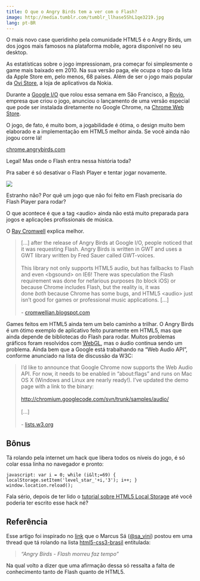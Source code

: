 ```yaml
---
title: O que o Angry Birds tem a ver com o Flash?
image: http://media.tumblr.com/tumblr_llhase5ShL1qe3219.jpg
lang: pt-BR
---
```


O mais novo case queridinho pela comunidade HTML5 é o Angry Birds, um dos jogos mais famosos na plataforma mobile, agora disponível no seu desktop.

As estatísticas sobre o jogo impressionam, pra começar foi simplesmente o game mais baixado em 2010. Na sua versão paga, ele ocupa o topo da lista da Apple Store em, pelo menos, 68 países. Além de ser o jogo mais popular da [Ovi Store](http://store.ovi.com/), a loja de aplicativos da Nokia. 

Durante a [Google I/O](http://www.google.com/events/io/2011/) que rolou essa semana em São Francisco, a [Rovio](http://www.rovio.com/), empresa que criou o jogo, anunciou o lançamento de uma versão especial que pode ser instalada diretamente no Google Chrome, na [Chrome Web Store](https://chrome.google.com/webstore).

<!-- more -->

O jogo, de fato, é muito bom, a jogabilidade é ótima, o design muito bem elaborado e a implementação em HTML5 melhor ainda. Se você ainda não jogou corre lá!

[chrome.angrybirds.com](http://chrome.angrybirds.com/)

Legal! Mas onde o Flash entra nessa história toda?

Pra saber é só desativar o Flash Player e tentar jogar novamente.

![](http://media.tumblr.com/tumblr_llhat53nRc1qe3219.jpg)

Estranho não? Por quê um jogo que não foi feito em Flash precisaria do Flash Player para rodar?

O que acontece é que a tag &lt;audio&gt; ainda não está muito preparada para jogos e aplicações profissionais de música.

O [Ray Cromwell](http://cromwellian.blogspot.com) explica melhor.

<blockquote>[&#8230;] after the release of Angry Birds at Google I/O, people noticed that it was requesting Flash. Angry Birds is written in GWT and uses a GWT library written by Fred Sauer called GWT-voices. <br/><br/>This library not only supports HTML5 audio, but has fallbacks to Flash and even &lt;bgsound&gt; on IE6! There was speculation the Flash requirement was done for nefarious purposes (to block iOS) or because Chrome includes Flash, but the reality is, it was done <em>both</em> because Chrome has some bugs, and HTML5 &lt;audio&gt; just isn’t good for games or professional music applications. [&#8230;] <br/><br/>- <a href="http://cromwellian.blogspot.com/2011/05/ive-been-having-twitter-back-and-forth.html" target="_blank">cromwellian.blogspot.com</a></blockquote>

Games feitos em HTML5 ainda tem um belo caminho a trilhar. O Angry Birds é um ótimo exemplo de aplicativo feito puramente em HTML5, mas que ainda depende de bibliotecas do Flash para rodar. M<span>uitos problemas gráficos foram resolvidos com<span> </span><span><a href="http://en.wikipedia.org/wiki/WebGL" target="_blank">WebGL</a></span>, mas o áudio continua sendo um problema. Ainda bem que a Google está trabalhando na &#8220;Web Audio API&#8221;, conforme anunciado na lista de discussão da W3C</span><span>:</span>

<blockquote>I&#8217;d like to announce that Google Chrome now supports the Web Audio API. For now, it needs to be enabled in “about:flags” and runs on Mac OS X (Windows and Linux are nearly ready!). I&#8217;ve updated the demo page with a link to the binary:<br/><br/><a href="http://chromium.googlecode.com/svn/trunk/samples/audio/" target="_blank"><a href="http://chromium.googlecode.com/svn/trunk/samples/audio/" target="_blank">http://chromium.googlecode.com/svn/trunk/samples/audio/</a></a> <br/><br/>[&#8230;] <br/><br/>- <a href="http://lists.w3.org/Archives/Public/public-xg-audio/2011Feb/0000.html" target="_blank">lists.w3.org</a></blockquote>

## Bônus

Tá rolando pela internet um hack que libera todos os níveis do jogo, é só colar essa linha no navegador e pronto:

```
javascript: var i = 0; while (i&lt;=69) { localStorage.setItem('level_star_'+i,'3'); i++; } window.location.reload();
```

Fala sério, depois de ter lido o <a href="/html5-local-storage/" target="_blank">tutorial sobre HTML5 Local Storage</a> até você poderia ter escrito esse hack né?

## Referência

Esse artigo foi inspirado no <a href="http://www.2ality.com/" target="_blank">link</a> que o Marcus Sá (<a href="http://twitter.com/#!/sa_vini" target="_blank">@sa_vini</a>) postou em uma thread que tá rolando na lista <a href="http://groups.google.com/group/html5-css3-brasil" target="_blank">html5-css3-brasil</a> entitulada:

<blockquote>

<em>&#8220;Angry Birds - Flash morreu faz tempo&#8221;</em>

</blockquote>

Na qual volto a dizer que uma afirmação dessa só ressalta a falta de conhecimento tanto de Flash quanto de HTML5.
